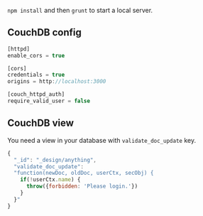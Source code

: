 
`npm install` and then `grunt` to start a local server.

## CouchDB config

```js
[httpd]
enable_cors = true

[cors]
credentials = true
origins = http://localhost:3000

[couch_httpd_auth]
require_valid_user = false
```

## CouchDB view

You need a view in your database with `validate_doc_update` key.

```js
{
  "_id": "_design/anything",
  "validate_doc_update":
  "function(newDoc, oldDoc, userCtx, secObj) {
    if(!userCtx.name) {
      throw({forbidden: 'Please login.'})
    }
  }"
}
```
